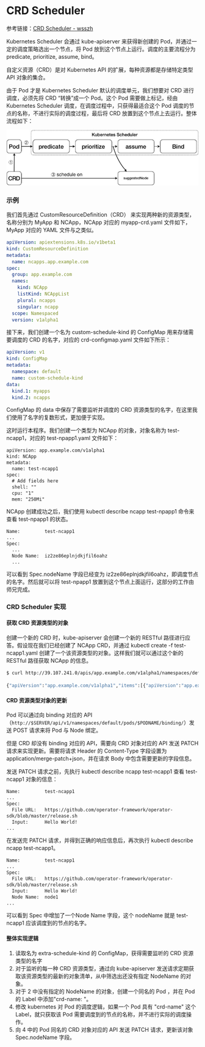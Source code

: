 # CRD Scheduler
参考链接：[CRD Scheduler - wsszh](https://github.com/wsszh/k8s-nckubelet/blob/master/doc/crd-scheduler.md)

Kubernetes Scheduler 会通过 kube-apiserver 来获得新创建的 Pod，并通过一定的调度策略选出一个节点，将 Pod 放到这个节点上运行。调度的主要流程分为 predicate, prioritize, assume, bind。

自定义资源（CRD）是对 Kubernetes API 的扩展，每种资源都是存储特定类型 API 对象的集合。

由于 Pod 才是 Kubernetes Scheduler 默认的调度单元，我们想要对 CRD 进行调度，必须先将 CRD “转换”成一个 Pod。这个 Pod 需要做上标记，经由 Kubernetes Scheduler 调度，在调度过程中，只获得最适合这个 Pod 调度的节点的名称，不进行实际的调度过程，最后将 CRD 放置到这个节点上去运行。整体流程如下：

![](./pic/1.png)

### 示例
我们首先通过 CustomResourceDefinition（CRD） 来实现两种新的资源类型，名称分别为 MyApp 和 NCApp，NCApp 对应的 myapp-crd.yaml 文件如下，MyApp 对应的 YAML 文件与之类似。
```yaml
apiVersion: apiextensions.k8s.io/v1beta1
kind: CustomResourceDefinition
metadata:
  name: ncapps.app.example.com
spec:
  group: app.example.com
  names:
    kind: NCApp
    listKind: NCAppList
    plural: ncapps
    singular: ncapp
  scope: Namespaced
  version: v1alpha1
```

接下来，我们创建一个名为 custom-schedule-kind 的 ConfigMap 用来存储需要调度的 CRD 的名字，对应的 crd-configmap.yaml 文件如下所示：
```yaml
apiVersion: v1
kind: ConfigMap
metadata:
  namespace: default
  name: custom-schedule-kind
data:
  kind.1: myapps
  kind.2: ncapps
```
ConfigMap 的 data 中保存了需要监听并调度的 CRD 资源类型的名字，在这里我们使用了名字的复数形式，更加便于实现。

这时运行本程序。我们创建一个类型为 NCApp 的对象，对象名称为 test-ncapp1，对应的 test-npapp1.yaml 文件如下：
```
apiVersion: app.example.com/v1alpha1
kind: NCApp
metadata:
  name: test-ncapp1
spec:
  # Add fields here
  shell: ""
  cpu: "1"
  mem: "250Mi"
```


NCApp 创建成功之后，我们使用 kubectl describe ncapp test-npapp1 命令来查看 test-npapp1 的状态。

```
Name:         test-ncapp1
...
Spec:
  ...
  Node Name:  iz2ze86eplnjdkjfil6oahz
  ...
```
可以看到 Spec.nodeName 字段已经变为 iz2ze86eplnjdkjfil6oahz，即调度节点的名字。然后就可以将 test-npapp1 放置到这个节点上面运行，这部分的工作由师兄完成。

### CRD Scheduler 实现
#### 获取 CRD 资源类型的对象
创建一个新的 CRD 时，kube-apiserver 会创建一个新的 RESTful 路径进行应答。假设现在我们已经创建了 NCApp CRD，并通过 kubectl create -f test-ncapp1.yaml 创建了一个该资源类型的对象。这样我们就可以通过这个新的 RESTful 路径获取 NCApp 的信息。
```sh
$ curl http://39.107.241.0/apis/app.example.com/v1alpha1/namespaces/default/ncapps

{"apiVersion":"app.example.com/v1alpha1","items":[{"apiVersion":"app.example.com/v1alpha1","kind":"NCApp","metadata":{"annotations":{"kubectl.kubernetes.io/last-applied-configuration":"{\"apiVersion\":\"app.example.com/v1alpha1\",\"kind\":\"NCApp\",\"metadata\":{\"annotations\":{},\"name\":\"test-ncapp1\",\"namespace\":\"default\"},\"spec\":{\"fileURL\":\"https://github.com/operator-framework/operator-sdk/blob/master/release.sh\",\"input\":\"Hello World!\"}}\n"},"creationTimestamp":"2019-01-06T08:13:01Z","generation":1,"name":"test-ncapp1","namespace":"default","resourceVersion":"5501056","selfLink":"/apis/app.example.com/v1alpha1/namespaces/default/ncapps/test-ncapp1","uid":"e2bfa43b-118a-11e9-9575-00163e0ad522"},"spec":{"fileURL":"https://github.com/operator-framework/operator-sdk/blob/master/release.sh","input":"Hello World!","nodeName":"iz2ze86eplnjdkjfil6oahz"}}],"kind":"NCAppList","metadata":{"continue":"","resourceVersion":"5577437","selfLink":"/apis/app.example.com/v1alpha1/namespaces/default/ncapps"}}
```


#### CRD 资源类型对象的更新

Pod 可以通过向 binding 对应的 API （`http://$SERVER/api/v1/namespaces/default/pods/$PODNAME/binding/`）发送 POST 请求来将 Pod 与 Node 绑定。

但是 CRD 却没有 binding 对应的 API，需要向 CRD 对象对应的 API 发送 PATCH 请求来实现更新。需要将请求 Header 的 Content-Type 字段设置为 application/merge-patch+json，并在请求 Body 中包含需要更新的字段信息。

发送 PATCH 请求之前，先执行 kubectl describe ncapp test-ncapp1 查看 test-ncapp1 对象的信息：

```
Name:         test-ncapp1
...
Spec:
  File URL:   https://github.com/operator-framework/operator-sdk/blob/master/release.sh
  Input:      Hello World!
...
```
在发送完 PATCH 请求，并得到正确的响应信息后，再次执行 kubectl describe ncapp test-ncapp1。

```
Name:         test-ncapp1
...
Spec:
  File URL:   https://github.com/operator-framework/operator-sdk/blob/master/release.sh
  Input:      Hello World!
  Node Name:  node1
...
```
可以看到 Spec 中增加了一个Node Name 字段，这个 nodeName 就是 test-ncapp1 应该调度到的节点的名字。

#### 整体实现逻辑
1. 读取名为 extra-schedule-kind 的 ConfigMap，获得需要监听的 CRD 资源类型的名字
2. 对于监听的每一种 CRD 资源类型，通过向 kube-apiserver 发送请求定期获取该资源类型的最新的对象清单，从中筛选出还没有指定 NodeName 的对象。
3. 对于 2 中没有指定的 NodeName 的对象，创建一个同名的 Pod ，并在 Pod 的 Label 中添加"crd-name: <crd-name>"。
4. 修改 kubernetes 对 Pod 的调度逻辑，如果一个 Pod 具有 "crd-name" 这个 Label，就只获取该 Pod 需要调度到的节点的名称，并不进行实际的调度操作。
5. 向 4 中的 Pod 同名的 CRD 对象对应的 API 发送 PATCH 请求，更新该对象 Spec.nodeName 字段。
